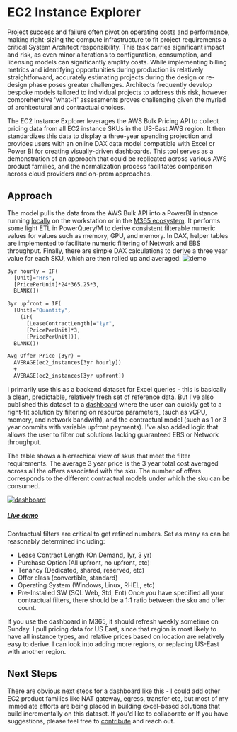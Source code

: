 # EC2 Instance Explorer
Project success and failure often pivot on operating costs and performance, making right-sizing the compute infrastructure to fit project requirements a critical System Architect responsibility. This task carries significant impact and risk, as even minor alterations to configuration, consumption, and licensing models can significantly amplify costs. While implementing billing metrics and identifying opportunities during production is relatively straightforward, accurately estimating projects during the design or re-design phase poses greater challenges.   Architects frequently develop bespoke models tailored to individual projects to address this risk, however comprehensive 'what-if' assessments proves challenging given the myriad of architectural and contractual choices. 

The EC2 Instance Explorer leverages the AWS Bulk Pricing API to collect pricing data from all EC2 instance SKUs in the US-East AWS region. It then standardizes this data to display a three-year spending projection and provides users with an online DAX data model compatible with Excel or Power BI for creating visually-driven dashboards. This tool serves as a demonstration of an approach that could be replicated across various AWS product families, and the normalization process facilitates comparison across cloud providers and on-prem approaches.

## Approach
The model pulls the data from the AWS Bulk API into a PowerBI instance running [locally](https://github.com/pgaljan/EC2-Instance-Explorer/blob/main/awsMappr.pbix) on the workstation or in the [M365 ecosystem](https://app.powerbi.com/view?r=eyJrIjoiYzRmOTY1MDYtZmE1ZC00MzA5LWFhMjYtMTIzM2Q0MWMwYjBlIiwidCI6ImZlNGQ5NDA3LWE5NzEtNDhjMy1hOTkzLTRjMmNiOGQ2MjM4NCIsImMiOjF9).  It performs some light ETL in PowerQuery/M to derive consistent filterable numeric values for values such as memory, GPU, and memory.  In DAX, helper tables are implemented to facilitate numeric filtering of Network and EBS throughput. Finally, there are simple DAX calculations to derive a three year value for each SKU, which are then rolled up and averaged:
![demo](https://github.com/pgaljan/blog/assets/11296072/3ee9b0d7-0042-4882-bcec-82a4e799a41d)

```vb
3yr hourly = IF(
  [Unit]="Hrs",
  [PricePerUnit]*24*365.25*3,
  BLANK())

3yr upfront = IF(
  [Unit]="Quantity",
    (IF(
      [LeaseContractLength]="1yr",
      [PricePerUnit]*3,
      [PricePerUnit])),
  BLANK())

Avg Offer Price (3yr) =
  AVERAGE(ec2_instances[3yr hourly])
  +
  AVERAGE(ec2_instances[3yr upfront])
```
I primarily use this as a backend dataset for Excel queries - this is basically a clean, predictable, relatively fresh set of reference data.  But I've also published this dataset to a [dashboard](https://app.powerbi.com/view?r=eyJrIjoiYzRmOTY1MDYtZmE1ZC00MzA5LWFhMjYtMTIzM2Q0MWMwYjBlIiwidCI6ImZlNGQ5NDA3LWE5NzEtNDhjMy1hOTkzLTRjMmNiOGQ2MjM4NCIsImMiOjF9) where the user can quickly get to a right-fit solution by filtering on resource parameters, (such as vCPU, memory, and network bandwith), and the contractual model (such as 1 or 3 year commits with variable upfront payments).  I've also added logic that allows the user to filter out solutions lacking guaranteed EBS or Network throughput.  

The table shows a hierarchical view of skus that meet the filter requirements.  The average 3 year price is the 3 year total cost averaged across all the offers associated with the sku.  The number of offers corresponds to the different contractual models under which the sku can be consumed. 

[![dashboard][1]][2]

[1]:  https://github.com/pgaljan/blog/assets/11296072/3ee9b0d7-0042-4882-bcec-82a4e799a41d
[2]:  https://app.powerbi.com/view?r=eyJrIjoiYzRmOTY1MDYtZmE1ZC00MzA5LWFhMjYtMTIzM2Q0MWMwYjBlIiwidCI6ImZlNGQ5NDA3LWE5NzEtNDhjMy1hOTkzLTRjMmNiOGQ2MjM4NCIsImMiOjF9 "Try out the live dashboard"
##### [Live demo](https://app.powerbi.com/view?r=eyJrIjoiYzRmOTY1MDYtZmE1ZC00MzA5LWFhMjYtMTIzM2Q0MWMwYjBlIiwidCI6ImZlNGQ5NDA3LWE5NzEtNDhjMy1hOTkzLTRjMmNiOGQ2MjM4NCIsImMiOjF9)

Contractual filters are critical to get refined numbers.  Set as many as can be reasonably determined including:
- Lease Contract Length (On Demand, 1yr, 3 yr)
- Purchase Option (All upfront, no upfront, etc)
- Tenancy (Dedicated, shared, reserved, etc)
- Offer class (convertible, standard)
- Operating System (Windows, Linux, RHEL, etc)
- Pre-Installed SW (SQL Web, Std, Ent)
Once you have specified all your contractual filters, there should be a 1:1 ratio between the sku and offer count.

If you use the dashboard in M365, it should refresh weekly sometime on Sunday.  I pull pricing data for US East, since that region is most likely to have all instance types, and relative prices based on location are relatively easy to derive.  I can look into adding more regions, or replacing US-East with another region.

## Next Steps
There are obvious next steps for a dashboard like this - I could add other EC2 product families like NAT gateway, egress, transfer etc, but most of my immediate efforts are being placed in building excel-based solutions that build incrementally on this dataset.  If you'd like to collaborate or If you have suggestions, please feel free to [contribute](https://github.com/pgaljan/EC2-Instance-Explorer) and reach out.
